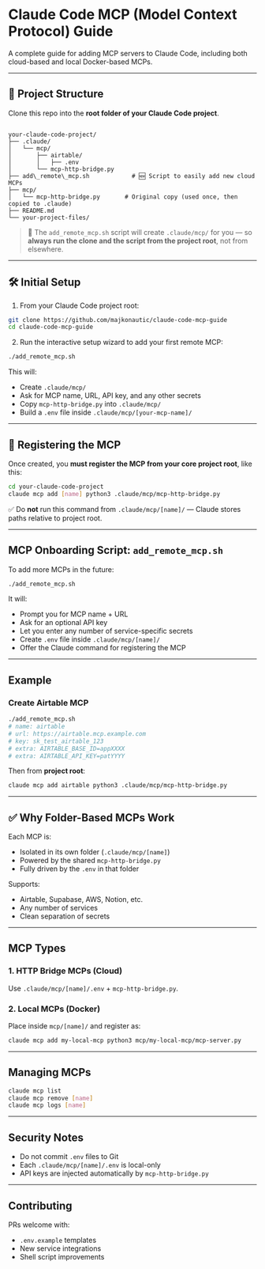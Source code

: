 
# Claude Code MCP (Model Context Protocol) Guide

A complete guide for adding MCP servers to Claude Code, including both cloud-based and local Docker-based MCPs.

---

## 📁 Project Structure

Clone this repo into the **root folder of your Claude Code project**.

```

your-claude-code-project/
├── .claude/
│   └── mcp/
│       ├── airtable/
│       │   ├── .env
│       └── mcp-http-bridge.py
├── add\_remote\_mcp.sh            # 🆕 Script to easily add new cloud MCPs
├── mcp/
│   └── mcp-http-bridge.py       # Original copy (used once, then copied to .claude)
├── README.md
└── your-project-files/

````

> 🧠 The `add_remote_mcp.sh` script will create `.claude/mcp/` for you — so **always run the clone and the script from the project root**, not from elsewhere.

---

## 🛠️ Initial Setup

1. From your Claude Code project root:

```bash
git clone https://github.com/majkonautic/claude-code-mcp-guide
cd claude-code-mcp-guide
````

2. Run the interactive setup wizard to add your first remote MCP:

```bash
./add_remote_mcp.sh
```

This will:

* Create `.claude/mcp/`
* Ask for MCP name, URL, API key, and any other secrets
* Copy `mcp-http-bridge.py` into `.claude/mcp/`
* Build a `.env` file inside `.claude/mcp/[your-mcp-name]/`

---

## 🧪 Registering the MCP

Once created, you **must register the MCP from your core project root**, like this:

```bash
cd your-claude-code-project
claude mcp add [name] python3 .claude/mcp/mcp-http-bridge.py
```

✅ Do **not** run this command from `.claude/mcp/[name]/` — Claude stores paths relative to project root.

---

## MCP Onboarding Script: `add_remote_mcp.sh`

To add more MCPs in the future:

```bash
./add_remote_mcp.sh
```

It will:

* Prompt you for MCP name + URL
* Ask for an optional API key
* Let you enter any number of service-specific secrets
* Create `.env` file inside `.claude/mcp/[name]/`
* Offer the Claude command for registering the MCP

---

## Example

### Create Airtable MCP

```bash
./add_remote_mcp.sh
# name: airtable
# url: https://airtable.mcp.example.com
# key: sk_test_airtable_123
# extra: AIRTABLE_BASE_ID=appXXXX
# extra: AIRTABLE_API_KEY=patYYYY
```

Then from **project root**:

```bash
claude mcp add airtable python3 .claude/mcp/mcp-http-bridge.py
```

---

## ✅ Why Folder-Based MCPs Work

Each MCP is:

* Isolated in its own folder (`.claude/mcp/[name]`)
* Powered by the shared `mcp-http-bridge.py`
* Fully driven by the `.env` in that folder

Supports:

* Airtable, Supabase, AWS, Notion, etc.
* Any number of services
* Clean separation of secrets

---

## MCP Types

### 1. HTTP Bridge MCPs (Cloud)

Use `.claude/mcp/[name]/.env` + `mcp-http-bridge.py`.

### 2. Local MCPs (Docker)

Place inside `mcp/[name]/` and register as:

```bash
claude mcp add my-local-mcp python3 mcp/my-local-mcp/mcp-server.py
```

---

## Managing MCPs

```bash
claude mcp list
claude mcp remove [name]
claude mcp logs [name]
```

---

## Security Notes

* Do not commit `.env` files to Git
* Each `.claude/mcp/[name]/.env` is local-only
* API keys are injected automatically by `mcp-http-bridge.py`

---

## Contributing

PRs welcome with:

* `.env.example` templates
* New service integrations
* Shell script improvements


